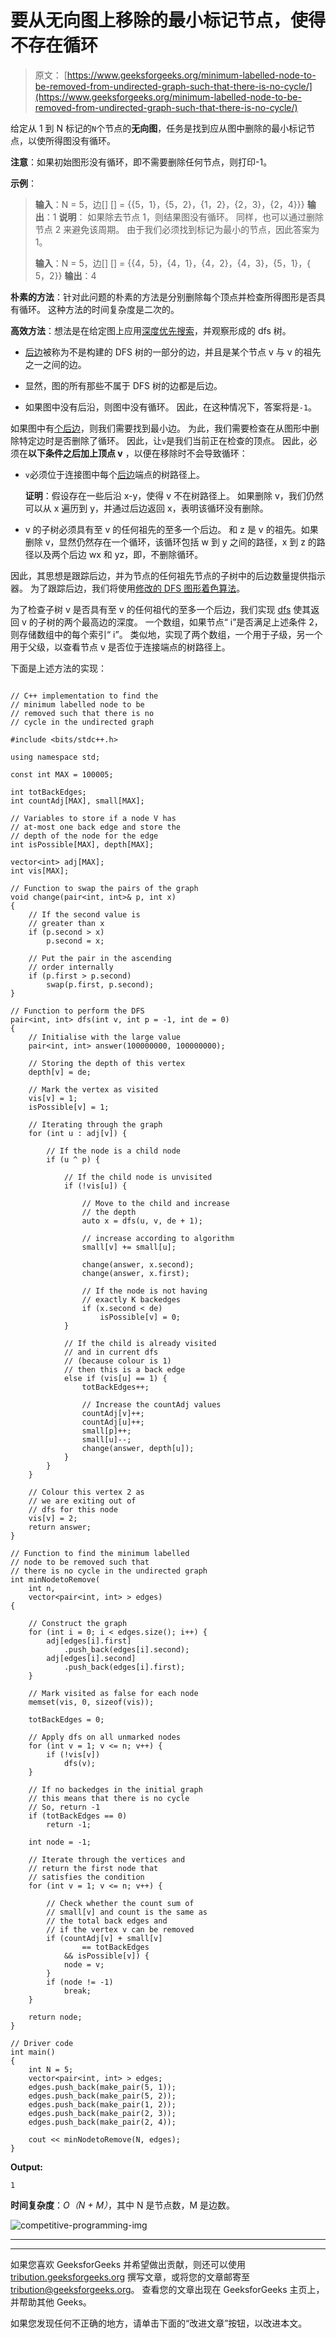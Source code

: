 # 要从无向图上移除的最小标记节点，使得不存在循环

> 原文： [https://www.geeksforgeeks.org/minimum-labelled-node-to-be-removed-from-undirected-graph-such-that-there-is-no-cycle/](https://www.geeksforgeeks.org/minimum-labelled-node-to-be-removed-from-undirected-graph-such-that-there-is-no-cycle/)

给定从 1 到 N 标记的`N`个节点的**无向图**，任务是找到应从图中删除的最小标记节点，以使所得图没有循环。

**注意**：如果初始图形没有循环，即不需要删除任何节点，则打印-1。

**示例**：

> **输入**：N = 5，边[] [] = {{5，1}，{5，2}，{1，2}，{2，3}，{2，4}}}
> **输出**：1
> **说明**：
> 如果除去节点 1，则结果图没有循环。 同样，也可以通过删除节点 2 来避免该周期。
> 由于我们必须找到标记为最小的节点，因此答案为 1。
> 
> **输入**：N = 5，边[] [] = {{4，5}，{4，1}，{4，2}，{4，3}，{5，1}，{ 5，2}}
> **输出**：4

**朴素的方法**：针对此问题的朴素的方法是分别删除每个顶点并检查所得图形是否具有循环。 这种方法的时间复杂度是二次的。

**高效方法**：想法是在给定图上应用[深度优先搜索](https://www.geeksforgeeks.org/depth-first-search-or-dfs-for-a-graph/)，并观察形成的 dfs 树。

*   [后边](https://www.geeksforgeeks.org/tree-back-edge-and-cross-edges-in-dfs-of-graph/)被称为不是构建的 DFS 树的一部分的边，并且是某个节点 v 与 v 的祖先之一之间的边。

*   显然，图的所有那些不属于 DFS 树的边都是后边。

*   如果图中没有后沿，则图中没有循环。 因此，在这种情况下，答案将是`-1`。

如果图中有[个后边](https://www.geeksforgeeks.org/tree-back-edge-and-cross-edges-in-dfs-of-graph/)，则我们需要找到最小边。 为此，我们需要检查在从图形中删除特定边时是否删除了循环。 因此，让`v`是我们当前正在检查的顶点。 因此，必须在**以下条件之后加上顶点 v** ，以便在移除时不会导致循环：

*  `v`必须位于连接图中每个[后边](https://www.geeksforgeeks.org/tree-back-edge-and-cross-edges-in-dfs-of-graph/)端点的树路径上。

    **证明**：假设存在一些后沿 x-y，使得 v 不在树路径上。 如果删除 v，我们仍然可以从 x 遍历到 y，并通过后边返回 x，表明该循环没有删除。

*   v 的子树必须具有至 v 的任何祖先的至多一个后边。 和 z 是 v 的祖先。如果删除 v，显然仍然存在一个循环，该循环包括 w 到 y 之间的路径，x 到 z 的路径以及两个后边 wx 和 yz，即，不删除循环。

因此，其思想是跟踪后边，并为节点的任何祖先节点的子树中的后边数量提供指示器。 为了跟踪后边，我们将使用[修改的 DFS 图形着色算法](https://www.geeksforgeeks.org/detect-cycle-direct-graph-using-colors/)。

为了检查子树 v 是否具有至 v 的任何祖代的至多一个后边，我们实现 [dfs](http://www.geeksforgeeks.org/depth-first-traversal-for-a-graph/) 使其返回 v 的子树的两个最高边的深度。 一个数组，如果节点“ i”是否满足上述条件 2，则存储数组中的每个索引“ i”。 类似地，实现了两个数组，一个用于子级，另一个用于父级，以查看节点 v 是否位于连接端点的树路径上。

下面是上述方法的实现：

```

// C++ implementation to find the 
// minimum labelled node to be 
// removed such that there is no 
// cycle in the undirected graph 

#include <bits/stdc++.h> 

using namespace std; 

const int MAX = 100005; 

int totBackEdges; 
int countAdj[MAX], small[MAX]; 

// Variables to store if a node V has 
// at-most one back edge and store the 
// depth of the node for the edge 
int isPossible[MAX], depth[MAX]; 

vector<int> adj[MAX]; 
int vis[MAX]; 

// Function to swap the pairs of the graph 
void change(pair<int, int>& p, int x) 
{ 
    // If the second value is 
    // greater than x 
    if (p.second > x) 
        p.second = x; 

    // Put the pair in the ascending 
    // order internally 
    if (p.first > p.second) 
        swap(p.first, p.second); 
} 

// Function to perform the DFS 
pair<int, int> dfs(int v, int p = -1, int de = 0) 
{ 
    // Initialise with the large value 
    pair<int, int> answer(100000000, 100000000); 

    // Storing the depth of this vertex 
    depth[v] = de; 

    // Mark the vertex as visited 
    vis[v] = 1; 
    isPossible[v] = 1; 

    // Iterating through the graph 
    for (int u : adj[v]) { 

        // If the node is a child node 
        if (u ^ p) { 

            // If the child node is unvisited 
            if (!vis[u]) { 

                // Move to the child and increase 
                // the depth 
                auto x = dfs(u, v, de + 1); 

                // increase according to algorithm 
                small[v] += small[u]; 

                change(answer, x.second); 
                change(answer, x.first); 

                // If the node is not having 
                // exactly K backedges 
                if (x.second < de) 
                    isPossible[v] = 0; 
            } 

            // If the child is already visited 
            // and in current dfs 
            // (because colour is 1) 
            // then this is a back edge 
            else if (vis[u] == 1) { 
                totBackEdges++; 

                // Increase the countAdj values 
                countAdj[v]++; 
                countAdj[u]++; 
                small[p]++; 
                small[u]--; 
                change(answer, depth[u]); 
            } 
        } 
    } 

    // Colour this vertex 2 as 
    // we are exiting out of 
    // dfs for this node 
    vis[v] = 2; 
    return answer; 
} 

// Function to find the minimum labelled 
// node to be removed such that 
// there is no cycle in the undirected graph 
int minNodetoRemove( 
    int n, 
    vector<pair<int, int> > edges) 
{ 

    // Construct the graph 
    for (int i = 0; i < edges.size(); i++) { 
        adj[edges[i].first] 
            .push_back(edges[i].second); 
        adj[edges[i].second] 
            .push_back(edges[i].first); 
    } 

    // Mark visited as false for each node 
    memset(vis, 0, sizeof(vis)); 

    totBackEdges = 0; 

    // Apply dfs on all unmarked nodes 
    for (int v = 1; v <= n; v++) { 
        if (!vis[v]) 
            dfs(v); 
    } 

    // If no backedges in the initial graph 
    // this means that there is no cycle 
    // So, return -1 
    if (totBackEdges == 0) 
        return -1; 

    int node = -1; 

    // Iterate through the vertices and 
    // return the first node that 
    // satisfies the condition 
    for (int v = 1; v <= n; v++) { 

        // Check whether the count sum of 
        // small[v] and count is the same as 
        // the total back edges and 
        // if the vertex v can be removed 
        if (countAdj[v] + small[v] 
                == totBackEdges 
            && isPossible[v]) { 
            node = v; 
        } 
        if (node != -1) 
            break; 
    } 

    return node; 
} 

// Driver code 
int main() 
{ 
    int N = 5; 
    vector<pair<int, int> > edges; 
    edges.push_back(make_pair(5, 1)); 
    edges.push_back(make_pair(5, 2)); 
    edges.push_back(make_pair(1, 2)); 
    edges.push_back(make_pair(2, 3)); 
    edges.push_back(make_pair(2, 4)); 

    cout << minNodetoRemove(N, edges); 
} 

```

**Output:**

```
1

```

**时间复杂度**：*O（N + M）*，其中 N 是节点数，M 是边数。

![competitive-programming-img](img/5211864e7e7a28eeeb039fa5d6073a24.png)

* * *

* * *

如果您喜欢 GeeksforGeeks 并希望做出贡献，则还可以使用 [tribution.geeksforgeeks.org](https://contribute.geeksforgeeks.org/) 撰写文章，或将您的文章邮寄至 tribution@geeksforgeeks.org。 查看您的文章出现在 GeeksforGeeks 主页上，并帮助其他 Geeks。

如果您发现任何不正确的地方，请单击下面的“改进文章”按钮，以改进本文。
